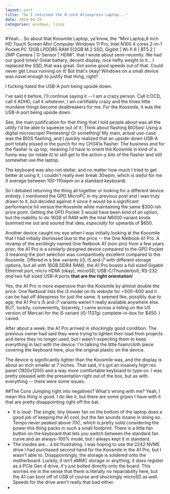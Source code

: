 ```yaml
---
layout: post
title: "So I returned the 8-inch Aliexpress Laptop..."
date: 2024-04-2X
categories: windows, linux
---
```

#Yeah...
So about that Koosmile Laptop, ya'know, the  "Mini Laptop,8 inch HD Touch Screen Mini Computer Windows 11 Pro, Intel N100 4 cores 2-in-1 Pocket PC 12GB LPDDR5 RAM 512GB M.2 SSD, Gigibit | Wi-fi 6 | BT5.2 | 2MP Camera | G-Sensor | HDMI". that I wrote about semi-recently. We had our good times! Great battery, decent display, nice hefty weight to it... I replaced the SSD, that was great. Got some good speeds out of that. Could never get Linux running on it! But that's okay! Windows on a small device was novel enough to justify that thing, right? 

I fucking hated the USB-A port being upside down. 

I've said it before, I'll continue saying it -- I am a crazy person. Call it OCD, call it ADHD, call it _whatever_, I am certifiably crazy and the tinies little mundane things become dealbreakers for me. For the Koosmile, it was the USB-A port being upside down. 

See, the main justification for that thing that I told people about was all the _utility_ I'd be able to squeeze out of it. Think about flashing BIOSes! Using a digital microscope! Pentesting! Or something! My main, actual use-case was the BIOS flashing, and I quickly realized that an upside-down USB-A port totally pissed in the punch for my CH341a flasher. The business end for the flasher is up top, meaning I'd have to orient the Koosmile in kind of a funny way (or rotate it) to still get to the action-y bits of the flasher and still somewhat use the laptop. 

The keyboard was also not stellar, and no matter how much I tried to get better at using it, I couldn't really ever break 30wpm, which is _awful_ for me (I average between 100-110wpm on a standard keyboard). 

So I debated returning the thing all together or looking for a different device entirely. I mentioned the GPD MicroPC in my previous post and I was truly drawn to it, but decided against it since it would be a significant performance hit versus the Koosmile while maintaining the same $300-ish price point. Getting the GPD Pocket 3 would have been _kind_ of an option, but the inability to do 16GB of RAM with the Intel N6000 variant kinda bummed me out and soured that idea, _especially_ for upwards of $650. 

Another device caught my eye when I was initially looking at the Koosmile that I had initially dismissed due to the price -- the One Netbook A1 Pro. A revamp of the excitingly named One Netbook A1 (non-pro) from a few years prior, the A1 Pro is a similarly designed device compared to the GPD Pocket 3 meaning the port selection was comparitively excellent compared to the Koosmile. Offered in a few variants (i3, i5 and i7 with different storage options, but all with 16GB DDR4 RAM), the A1 Pro boasts a full sized Gigabit Ethernet port, micro HDMI (okay), microSD, USB-C/Thunderbolt, RS-232 _and_ two full sized USB-A ports **that are the right orientation**!

Yes, the A1 Pro is more expensive than the Koosmile by almost double the price. One Netbook lists the i3 model on its website for ~$500-$600 and it can be had off Aliexpress for just the same. It seemed like, possibly due to age, the A1 Pro's i5 and i7 variants weren't really available anywhere else. BUT, luckily, conveniently, bizarrely, I came across a listing on the US version of Mercari for the i5 variant (i5-1137g) complete-in-box for $450. I caved. 

After about a week, the A1 Pro arrived in shockingly good condition. The previous owner had said they were trying to lighten their load from projects and items they no longer used, but I wasn't expecting them to keep _everything_ in tact with the device. I'm talking the little foam/cloth piece covering the keyboard here, plus the original plastic on the device. 

The device is significantly lighter than the Koosmile was, and the display is about an inch smaller at 7 inches. That said, it's got an insanely high res panel (1920x1200) and a way more comfortable keyboard to type on. I was pretty pleased with the presentation right out of the box, but as with everything -- there were some issues. 

##The Cons
Jumping right into negatives? What's wrong with me? Yeah, I mean this thing _is_ good. I do like it, but there are some gripes I have with it that are pretty disappointing right off the bat. 
- It is _loud_. The single, tiny blower fan on the bottom of the laptop does a good job of keeping the A1 cool, but the fan sounds insane in doing so. Temps never peaked above 70C, which is pretty solid considering the power this thing packs in such a small footprint. There is a little fan button on the keyboard that lets you switch between the standard fan curve and an always-100% mode, but I always kept it in standard.
- The insides are... a bit frustrating. I was hoping to use the 2242 NVME drive I had purchased second hand for the Koosmile in the A1 Pro, but I wasn't 
able to. Disappointingly, the storage is soldered onto the motherboard. Luckily, it isn't eMMC storage or anything, it _does_ register as a PCIe Gen 4 drive, it's just bolted directly onto the board. This worries me in the sense that there is literally no repairability here, but the A1 can boot off of USB of course and shockingly microSD as well. Speeds for the drive aren't really that bad either.
- 